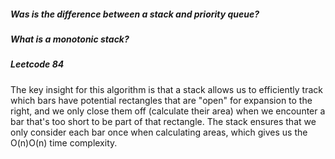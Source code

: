 

##### Was is the difference between a stack and priority queue?

##### What is a monotonic stack? 






##### Leetcode 84 

The key insight for this algorithm is that a stack allows us to efficiently track which bars have potential rectangles that are "open" for expansion to the right, and we only close them off (calculate their area) when we encounter a bar that's too short to be part of that rectangle. The stack ensures that we only consider each bar once when calculating areas, which gives us the O(n)O(n) time complexity.